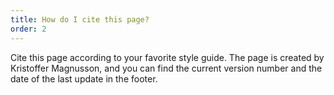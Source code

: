 ```yaml
---
title: How do I cite this page?
order: 2
---
```


Cite this page according to your favorite style guide. The page is created by Kristoffer Magnusson, and you can find the current version number and the date of the last update in the footer.

